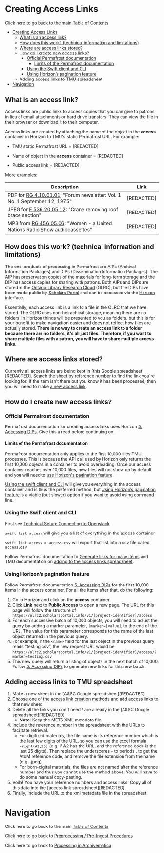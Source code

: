 # Creating Access Links

[Click here to go back to the main Table of Contents](/README.md)

- [Creating Access Links](#creating-access-links)
  - [What is an access link?](#what-is-an-access-link)
  - [How does this work? (technical information and limitations)](#how-does-this-work-technical-information-and-limitations)
  - [Where are access links stored?](#where-are-access-links-stored)
  - [How do I create new access links?](#how-do-i-create-new-access-links)
    - [Official Permafrost documentation](#official-permafrost-documentation)
      - [Limits of the Permafrost documentation](#limits-of-the-permafrost-documentation)
    - [Using the Swift client and CLI](#using-the-swift-client-and-cli)
    - [Using Horizon’s pagination feature](#using-horizons-pagination-feature)
  - [Adding access links to TMU spreadsheet](#adding-access-links-to-tmu-spreadsheet)
- [Navigation](#navigation)

## What is an access link?

Access links are public links to access copies that you can give to patrons in lieu of email attachments or hard drive transfers. They can view the file in their browser or download it to their computer.

Access links are created by attaching the name of the object in the **access** container in Horizon to TMU's static Permafrost URL. For example:

- TMU static Permafrost URL = [REDACTED]

- Name of object in the **access** container = [REDACTED]

- Public access link = [REDACTED]

More examples:

|Description|Link|
|---|---|
|PDF for [RG 4.10.01.01](https://archives.library.torontomu.ca/index.php/fey2-y4w3-aetm): "Forum newsletter: Vol. 1 No. 1 September 12, 1975"|[REDACTED]|
|JPEG for [F 536.20.05.12](https://archives.library.torontomu.ca/index.php/crane-removing-roof-brace-section): "Crane removing roof brace section"|[REDACTED]|
|MP3 from [RG 456.05.06](https://archives.library.torontomu.ca/index.php/women-a-united-nations-radio-show-audiocassettes): "Women - a United Nations Radio Show audiocassettes"|[REDACTED]|

## How does this work? (technical information and limitations)

The end-products of processing in Permafrost are AIPs (Archival Information Packages) and DIPs (Dissemination Information Packages). The AIP has preservation copies of the materials for long-term storage and the DIP has access copies for sharing with patrons. Both AIPs and DIPs are stored in the [Ontario Library Research Cloud](https://cloud.scholarsportal.info/) (OLRC), but the DIPs have been made public by [Scholars Portal](https://scholarsportal.info/) and can be accessed via the [Horizon](https://olrc2.scholarsportal.info/horizon/auth/login/) interface.

Essentially, each access link is a link to a file in the OLRC that we have stored. The OLRC uses non-heirachical storage, meaning there are no folders. In Horizon things will be presented to you as folders, but this is for your benefit to make navigation easier and does not reflect how files are actually stored. **There is no way to create an access link to a folder because there are no folders, it's all just files. Therefore, if you want to share multiple files with a patron, you will have to share multiple access links.**

## Where are access links stored?

Currently all access links are being kept in [this Google spreadsheet][REDACTED]. Search the sheet by reference number to find the link you're looking for. If the item isn't there but you know it has been processed, then you will need to make [a new access link](#how-do-i-create-new-access-links).

## How do I create new access links?

### Official Permafrost documentation

Permafrost documentation for creating access links uses Horizon [5. Accessing DIPs](https://docs.scholarsportal.info/view/Main/SP/PER/Documentation/Permafrost_Processing_Workflow/5._Accessing_DIPs/). Give this a read before continuing on.

#### Limits of the Permafrost documentation

Permafrost documentation only applies to the first 10,000 files TMU processes. This is because the API call used by Horizon only returns the first 10,000 objects in a container to avoid overloading. Once our access container reaches over 10,000 files, new files will not show up by default and you will need to [use Horizon's pagination feature](#using-horizons-pagination-feature).

[Using the swift client and CLI](#using-the-swift-client-and-cli) will give you everything in the access container and is thus the preferred method, but [Using Horizon’s pagination feature](#using-horizons-pagination-feature) is a viable (but slower) option if you want to avoid using command line.

### Using the Swift client and CLI

First see [Technical Setup: Connecting to Openstack](/docs/technical-setup.md#connecting-to-openstack)

`swift list access` will give you a list of everything in the access container

`swift list access > access.csv` will export that list into a csv file called `access.csv`

Follow Permafrost documentation to [Generate links for many items](https://docs.scholarsportal.info/view/Main/SP/PER/Documentation/Permafrost_Processing_Workflow/5._Accessing_DIPs/#HB.Generatelinksformanyitems) and TMU documentation on [adding to the access links spreadsheet](#adding-access-links-to-tmu-spreadsheet).

### Using Horizon’s pagination feature

Follow Permafrost documentation [5. Accessing DIPs](https://docs.scholarsportal.info/view/Main/SP/PER/Documentation/Permafrost_Processing_Workflow/5._Accessing_DIPs/) for the first 10,000 items in the access container. For all the items after that, do the following:

1. Go to Horizon and click on the **access** container
2. Click **Link** next to **Public Access** to open a new page. The URL for this page will follow the structure of `https://olrc2.scholarsportal.info/v1/[project-identifier]/access`
3. For each successive batch of 10,000 objects, you will need to adjust the query by adding a marker parameter, `?marker=[value]`, to the end of the URL. The value for this parameter corresponds to the name of the last object returned in the previous query.
4. For example, if the `<name>` field for the last object in the previous query reads “testing.csv”, the new request URL would be `https://olrc2.scholarsportal.info/v1/[project-identifier]/access/?marker=testing.csv`
5. This new query will return a listing of objects in the next batch of 10,000. Follow [5. Accessing DIPs](https://docs.scholarsportal.info/view/Main/SP/PER/Documentation/Permafrost_Processing_Workflow/5._Accessing_DIPs/) to generate new links for this new batch.

## Adding access links to TMU spreadsheet

1. Make a new sheet in the [A&SC Google spreadsheet][REDACTED]
2. Choose one of the [access link creation methods](#how-do-i-create-new-access-links) and add access links to that new sheet
3. Delete all the links you don't need / are already in the [A&SC Google spreadsheet][REDACTED]
   - **Note:** Keep the METS XML metadata file
4. Include the reference number in the spreadsheet with the URLs to facilitate retrieval.
   - For digitized materials, the file name is its reference number which is the last few digits of the URL, so you can use the excel formula `=right(A2,25)` (e.g. if A2 has the URL, and the reference code is the last 25 digits). Then replace the underscores - to  periods . to get the AtoM reference code, and remove the file extension from the name (e.g. .jpeg).
   - For born-digital materials, the files are not named after the reference number and thus you cannot use the method above. You will have to do some manual copy-pasting.
5. Voila! You have your reference numbers and access links! Copy all of this data into the [access link spreadsheet][REDACTED]
6. Finally, include the URL to the xml metadata file in the spreadsheet.

# Navigation

Click here to go back to the main [Table of Contents](/README.md)

Click here to go back to [Preprocessing / Pre-Ingest Procedures](/docs/workflow-preprocessing.md)

Click here to go back to [Processing in Archivematica](/docs/workflow-archivematica.md)

